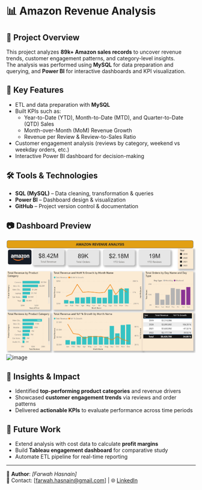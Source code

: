 
# 📊 Amazon Revenue Analysis

## 📌 Project Overview
This project analyzes **89k+ Amazon sales records** to uncover revenue trends, customer engagement patterns, and category-level insights.  
The analysis was performed using **MySQL** for data preparation and querying, and **Power BI** for interactive dashboards and KPI visualization.  

## 🔑 Key Features
- ETL and data preparation with **MySQL**
- Built KPIs such as:
  - Year-to-Date (YTD), Month-to-Date (MTD), and Quarter-to-Date (QTD) Sales
  - Month-over-Month (MoM) Revenue Growth
  - Revenue per Review & Review-to-Sales Ratio
- Customer engagement analysis (reviews by category, weekend vs weekday orders, etc.)
- Interactive Power BI dashboard for decision-making  

## 🛠️ Tools & Technologies
- **SQL (MySQL)** – Data cleaning, transformation & queries  
- **Power BI** – Dashboard design & visualization  
- **GitHub** – Project version control & documentation  

## 📷 Dashboard Preview
![Amazon Revenue Dashboard](./Amazon_PowerBI_Dashboard.JPG)  
<img width="2736" height="1824" alt="image" src="https://github.com/user-attachments/assets/dff150a5-5dee-4fb9-a05c-03ba74cb376c" />
 


## 🚀 Insights & Impact
- Identified **top-performing product categories** and revenue drivers  
- Showcased **customer engagement trends** via reviews and order patterns  
- Delivered **actionable KPIs** to evaluate performance across time periods  

## 📌 Future Work
- Extend analysis with cost data to calculate **profit margins**  
- Build **Tableau engagement dashboard** for comparative study  
- Automate ETL pipeline for real-time reporting  

---
👤 **Author**: *[Farwah Hasnain]*  
📧 Contact: [farwah.hasnain@gmail.com] | 🌐 [LinkedIn](https://www.linkedin.com/in/farwah-hasnain/)



